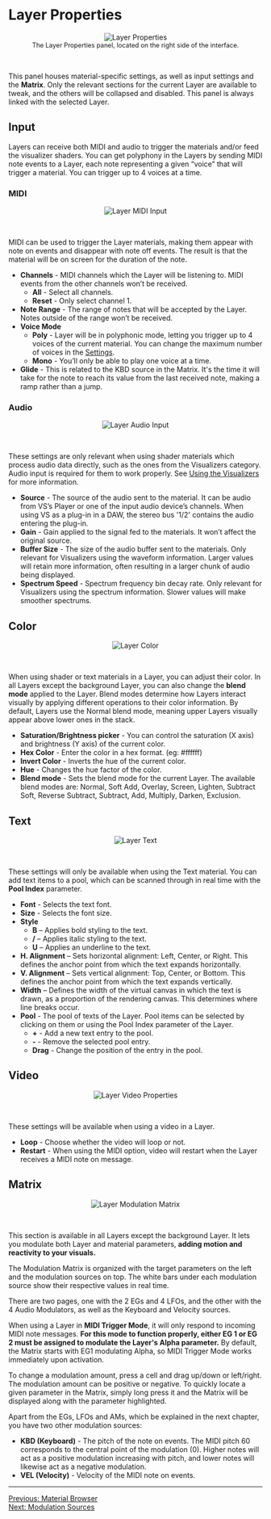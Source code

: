 # Layer Properties

<div style="text-align: center;">
<figure style="text-align: center;">
  <img src="/vs2/images/layer-properties.png" alt="Layer Properties" style="padding: 0px; bottom-padding: 0px" />
  <figcaption style="font-size: 0.9em;">The Layer Properties panel, located on the right side of the interface.</figcaption>
</figure>
</div>
<br>

This panel houses material-specific settings, as well as input settings and the **Matrix**. Only the relevant sections for the current Layer are available to tweak, and the others will be collapsed and disabled. This panel is always linked with the selected Layer.

## Input

Layers can receive both MIDI and audio to trigger the materials and/or feed the visualizer shaders. You can get polyphony in the Layers by sending MIDI note events to a Layer, each note representing a given “voice” that will trigger a material. You can trigger up to 4 voices at a time.

### MIDI

<div style="text-align: center;">
<figure style="text-align: center;">
  <img src="/vs2/images/properties-input-midi.png" alt="Layer MIDI Input" style="padding: 0px; bottom-padding: 0px" />
  <figcaption></figcaption>
</figure>
</div>
<br>

MIDI can be used to trigger the Layer materials, making them appear with note on events and disappear with note off events. The result is that the material will be on screen for the duration of the note.

- **Channels** - MIDI channels which the Layer will be listening to. MIDI events from the other channels won’t be received.
    - **All** - Select all channels.
    - **Reset** - Only select channel 1.
- **Note Range** - The range of notes that will be accepted by the Layer. Notes outside of the range won’t be received.
- **Voice Mode**
    - **Poly** - Layer will be in polyphonic mode, letting you trigger up to 4 voices of the current material. You can change the maximum number of voices in the [Settings](settings).
    - **Mono** - You’ll only be able to play one voice at a time.
- **Glide** - This is related to the KBD source in the Matrix. It's the time it will take for the note to reach its value from the last received note, making a ramp rather than a jump.

### Audio

<div style="text-align: center;">
<figure style="text-align: center;">
  <img src="/vs2/images/properties-input-audio.png" alt="Layer Audio Input" style="padding: 0px; bottom-padding: 0px" />
  <figcaption></figcaption>
</figure>
</div>
<br>

These settings are only relevant when using shader materials which process audio data directly, such as the ones from the Visualizers category. Audio input is required for them to work properly. See [Using the Visualizers](visualizers) for more information.

- **Source** - The source of the audio sent to the material. It can be audio from VS’s Player or one of the input audio device’s channels. When using VS as a plug-in in a DAW, the stereo bus '1/2' contains the audio entering the plug-in.
- **Gain** - Gain applied to the signal fed to the materials. It won’t affect the original source.
- **Buffer Size** - The size of the audio buffer sent to the materials. Only relevant for Visualizers using the waveform information. Larger values will retain more information, often resulting in a larger chunk of audio being displayed.
- **Spectrum Speed** - Spectrum frequency bin decay rate. Only relevant for Visualizers using the spectrum information. Slower values will make smoother spectrums.

## Color

<div style="text-align: center;">
<figure style="text-align: center;">
  <img src="/vs2/images/properties-color.png" alt="Layer Color" style="padding: 0px; bottom-padding: 0px" />
  <figcaption></figcaption>
</figure>
</div>
<br>

When using shader or text materials in a Layer, you can adjust their color. In all Layers except the background Layer, you can also change the **blend mode** applied to the Layer.
Blend modes determine how Layers interact visually by applying different operations to their color information. By default, Layers use the Normal blend mode, meaning upper Layers visually appear above lower ones in the stack.

- **Saturation/Brightness picker** - You can control the saturation (X axis) and brightness (Y axis) of the current color. 
- **Hex Color** - Enter the color in a hex format. (eg: #ffffff)
- **Invert Color** - Inverts the hue of the current color.
- **Hue** - Changes the hue factor of the color.
- **Blend mode** - Sets the blend mode for the current Layer. The available blend modes are: Normal, Soft Add, Overlay, Screen, Lighten, Subtract Soft, Reverse Subtract, Subtract, Add, Multiply, Darken, Exclusion.

## Text

<div style="text-align: center;">
<figure style="text-align: center;">
  <img src="/vs2/images/properties-text.png" alt="Layer Text" style="padding: 0px; bottom-padding: 0px" />
  <figcaption></figcaption>
</figure>
</div>
<br>

These settings will only be available when using the Text material. You can add text items to a pool, which can be scanned through in real time with the **Pool Index** parameter.

- **Font** - Selects the text font.
- **Size** - Selects the font size.
- **Style**
    - **B** – Applies bold styling to the text.
    - **/** – Applies italic styling to the text.
    - **U** – Applies an underline to the text.
- **H. Alignment** – Sets horizontal alignment: Left, Center, or Right. This defines the anchor point from which the text expands horizontally.
- **V. Alignment** – Sets vertical alignment: Top, Center, or Bottom. This defines the anchor point from which the text expands vertically.
- **Width** – Defines the width of the virtual canvas in which the text is drawn, as a proportion of the rendering canvas. This determines where line breaks occur.
- **Pool** -  The pool of texts of the Layer. Pool items can be selected by clicking on them or using the Pool Index parameter of the Layer.
    - **+** - Add a new text entry to the pool.
    - **-** - Remove the selected pool entry.
    - **Drag** - Change the position of the entry in the pool.

## Video

<div style="text-align: center;">
<figure style="text-align: center;">
  <img src="/vs2/images/properties-video.png" alt="Layer Video Properties" style="padding: 0px; bottom-padding: 0px" />
  <figcaption></figcaption>
</figure>
</div>
<br>

These settings will be available when using a video in a Layer.

- **Loop** - Choose whether the video will loop or not.
- **Restart** - When using the MIDI option, video will restart when the Layer receives a MIDI note on message.

## Matrix

<div style="text-align: center;">
<figure style="text-align: center;">
  <img src="/vs2/images/properties-matrix.png" alt="Layer Modulation Matrix" style="padding: 0px; bottom-padding: 0px" />
  <figcaption></figcaption>
</figure>
</div>
<br>

This section is available in all Layers except the background Layer. It lets you modulate both Layer and material parameters, **adding motion and reactivity to your visuals.**

The Modulation Matrix is organized with the target parameters on the left and the modulation sources on top. The white bars under each modulation source show their respective values in real time.

There are two pages, one with the 2 EGs and 4 LFOs, and the other with the 4 Audio Modulators, as well as the Keyboard and Velocity sources.

When using a Layer in **MIDI Trigger Mode**, it will only respond to incoming MIDI note messages. **For this mode to function properly, either EG 1 or EG 2 must be assigned to modulate the Layer's Alpha parameter.** By default, the Matrix starts with EG1 modulating Alpha, so MIDI Trigger Mode works immediately upon activation.

To change a modulation amount, press a cell and drag up/down or left/right. The modulation amount can be positive or negative. To quickly locate a given parameter in the Matrix, simply long press it and the Matrix will be displayed along with the parameter highlighted.

Apart from the EGs, LFOs and AMs, which be explained in the next chapter, you have two other modulation sources:

- **KBD (Keyboard)** - The pitch of the note on events. The MIDI pitch 60 corresponds to the central point of the modulation (0). Higher notes will act as a positive modulation increasing with pitch, and lower notes will likewise act as a negative modulation.
- **VEL (Velocity)** - Velocity of the MIDI note on events.

***
[Previous: Material Browser](material-browser)<br>
[Next: Modulation Sources](modulation-sources)